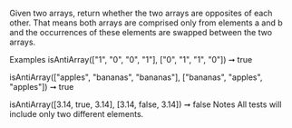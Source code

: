 Given two arrays, return whether the two arrays are opposites of each other. That means both arrays are comprised only from elements a and b and the occurrences of these elements are swapped between the two arrays.

Examples
isAntiArray(["1", "0", "0", "1"], ["0", "1", "1", "0"]) ➞ true

isAntiArray(["apples", "bananas", "bananas"], ["bananas", "apples", "apples"]) ➞ true

isAntiArray([3.14, true, 3.14], [3.14, false, 3.14]) ➞ false
Notes
All tests will include only two different elements.